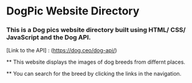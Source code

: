 # DogPic Website Directory

### This is a Dog pics website directory built using HTML/ CSS/ JavaScript and the Dog API.

[Link to the API] : (https://dog.ceo/dog-api/)

** This website displays the images of dog breeds from differnt places.

** You can search for the breed by clicking the links in the navigation.
